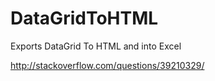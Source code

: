 # DataGridToHTML
Exports DataGrid To HTML and into Excel

http://stackoverflow.com/questions/39210329/
